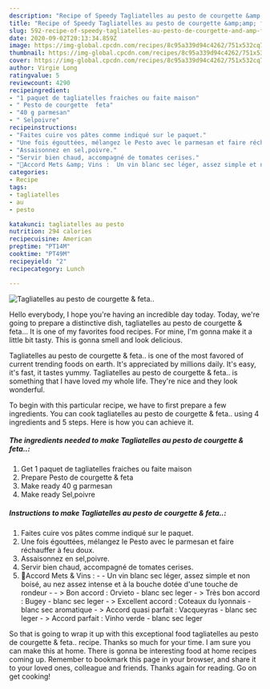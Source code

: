 ```yaml
---
description: "Recipe of Speedy Tagliatelles au pesto de courgette &amp;amp; feta.."
title: "Recipe of Speedy Tagliatelles au pesto de courgette &amp;amp; feta.."
slug: 592-recipe-of-speedy-tagliatelles-au-pesto-de-courgette-and-amp-feta
date: 2020-09-02T20:13:34.859Z
image: https://img-global.cpcdn.com/recipes/8c95a339d94c4262/751x532cq70/tagliatelles-au-pesto-de-courgette-feta-photo-principale-de-la-recette.jpg
thumbnail: https://img-global.cpcdn.com/recipes/8c95a339d94c4262/751x532cq70/tagliatelles-au-pesto-de-courgette-feta-photo-principale-de-la-recette.jpg
cover: https://img-global.cpcdn.com/recipes/8c95a339d94c4262/751x532cq70/tagliatelles-au-pesto-de-courgette-feta-photo-principale-de-la-recette.jpg
author: Virgie Long
ratingvalue: 5
reviewcount: 4290
recipeingredient:
- "1 paquet de tagliatelles fraiches ou faite maison"
- " Pesto de courgette  feta"
- "40 g parmesan"
- " Selpoivre"
recipeinstructions:
- "Faites cuire vos pâtes comme indiqué sur le paquet."
- "Une fois égouttées, mélangez le Pesto avec le parmesan et faire réchauffer à feu doux."
- "Assaisonnez en sel,poivre."
- "Servir bien chaud, accompagné de tomates cerises."
- "🍷Accord Mets &amp; Vins :  Un vin blanc sec léger, assez simple et non boisé, au nez assez intense et à la bouche dotée d&#39;une touche de rondeur   &gt; Bon accord : Orvieto - blanc sec leger  &gt; Très bon accord : Bugey - blanc sec leger  &gt; Excellent accord : Coteaux du lyonnais - blanc sec aromatique  &gt; Accord quasi parfait : Vacqueyras - blanc sec leger  &gt; Accord parfait : Vinho verde - blanc sec leger"
categories:
- Recipe
tags:
- tagliatelles
- au
- pesto

katakunci: tagliatelles au pesto 
nutrition: 294 calories
recipecuisine: American
preptime: "PT14M"
cooktime: "PT49M"
recipeyield: "2"
recipecategory: Lunch

---
```



![Tagliatelles au pesto de courgette &amp; feta..](https://img-global.cpcdn.com/recipes/8c95a339d94c4262/751x532cq70/tagliatelles-au-pesto-de-courgette-feta-photo-principale-de-la-recette.jpg)

Hello everybody, I hope you're having an incredible day today. Today, we're going to prepare a distinctive dish, tagliatelles au pesto de courgette &amp; feta... It is one of my favorites food recipes. For mine, I'm gonna make it a little bit tasty. This is gonna smell and look delicious.

Tagliatelles au pesto de courgette &amp; feta.. is one of the most favored of current trending foods on earth. It's appreciated by millions daily. It's easy, it's fast, it tastes yummy. Tagliatelles au pesto de courgette &amp; feta.. is something that I have loved my whole life. They're nice and they look wonderful.




To begin with this particular recipe, we have to first prepare a few ingredients. You can cook tagliatelles au pesto de courgette &amp; feta.. using 4 ingredients and 5 steps. Here is how you can achieve it.

<!--inarticleads1-->

##### The ingredients needed to make Tagliatelles au pesto de courgette &amp; feta..:

1. Get 1 paquet de tagliatelles fraiches ou faite maison
1. Prepare  Pesto de courgette &amp; feta
1. Make ready 40 g parmesan
1. Make ready  Sel,poivre




<!--inarticleads2-->

##### Instructions to make Tagliatelles au pesto de courgette &amp; feta..:

1. Faites cuire vos pâtes comme indiqué sur le paquet.
1. Une fois égouttées, mélangez le Pesto avec le parmesan et faire réchauffer à feu doux.
1. Assaisonnez en sel,poivre.
1. Servir bien chaud, accompagné de tomates cerises.
1. 🍷Accord Mets &amp; Vins : -  - Un vin blanc sec léger, assez simple et non boisé, au nez assez intense et à la bouche dotée d&#39;une touche de rondeur -  -  &gt; Bon accord : Orvieto - blanc sec leger -  &gt; Très bon accord : Bugey - blanc sec leger -  &gt; Excellent accord : Coteaux du lyonnais - blanc sec aromatique -  &gt; Accord quasi parfait : Vacqueyras - blanc sec leger -  &gt; Accord parfait : Vinho verde - blanc sec leger




So that is going to wrap it up with this exceptional food tagliatelles au pesto de courgette &amp; feta.. recipe. Thanks so much for your time. I am sure you can make this at home. There is gonna be interesting food at home recipes coming up. Remember to bookmark this page in your browser, and share it to your loved ones, colleague and friends. Thanks again for reading. Go on get cooking!

